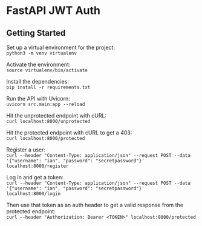 # FastAPI JWT Auth

## Getting Started

Set up a virtual environment for the project:  
`python3 -m venv virtualenv`

Activate the environment:  
`source virtualenv/bin/activate`

Install the dependencies:  
`pip install -r requirements.txt`

Run the API with Uvicorn:  
`uvicorn src.main:app --reload`

Hit the unprotected endpoint with cURL:  
`curl localhost:8000/unprotected`

Hit the protected endpoint with cURL to get a 403:  
`curl localhost:8000/protected`

Register a user:  
`curl --header "Content-Type: application/json" --request POST --data '{"username": "ian", "password": "secretpassword"}' localhost:8000/register`

Log in and get a token:  
`curl --header "Content-Type: application/json" --request POST --data '{"username": "ian", "password": "secretpassword"}' localhost:8000/login`

Then use that token as an auth header to get a valid response from the protected endpoint:  
`curl --header "Authorization: Bearer <TOKEN>" localhost:8000/protected`

